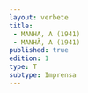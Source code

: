 ```yaml
---
layout: verbete
title:
 - MANHA, A (1941)
 - MANHÃ, A (1941)
published: true
edition: 1  
type: T
subtype: Imprensa
---
```



